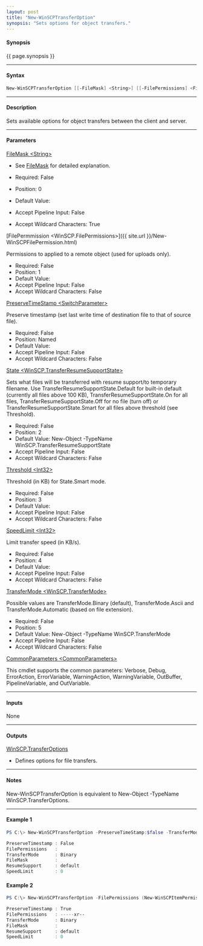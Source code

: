 ```yaml
---
layout: post
title: "New-WinSCPTransferOption"
synopsis: "Sets options for object transfers."
---
```


#### **Synopsis**

{{ page.synopsis }}

---

#### **Syntax**

```powershell
New-WinSCPTransferOption [[-FileMask] <String>] [[-FilePermissions] <FilePermissions>] [-PreserveTimeStamp] [[-State] <TransferResumeSupportState>] [[-Threshold] <Int32>] [[-SpeedLimit] <Int32>] [[-TransferMode] <TransferMode>] [-WhatIf] [-Confirm] [<CommonParameters>]
```

---

#### **Description**

Sets available options for object transfers between the client and server.

---

#### **Parameters**

[FileMask \<String\>](http://winscp.net/eng/docs/file_mask)

* See [FileMask](http://winscp.net/eng/docs/file_mask) for detailed explanation.

* Required: False
* Position: 0
* Default Value:
* Accept Pipeline Input: False
* Accept Wildcard Characters: True

[FilePermmission \<WinSCP.FilePermissions\>]({{ site.url }}/New-WinSCPFilePermission.html)

Permissions to applied to a remote object (used for uploads only).

* Required: False
* Position: 1
* Default Value:
* Accept Pipeline Input: False
* Accept Wildcard Characters: False

[PreserveTimeStamp \<SwitchParameter\>](http://winscp.net/eng/docs/library_transferoptions)

Preserve timestamp (set last write time of destination file to that of source file).

* Required: False
* Position: Named
* Default Value:
* Accept Pipeline Input: False
* Accept Wildcard Characters: False

[State \<WinSCP.TransferResumeSupportState\>](http://winscp.net/eng/docs/library_transferresumesupport)

Sets what files will be transferred with resume support/to temporary filename. Use TransferResumeSupportState.Default for built-in default (currently all files above 100 KB), TransferResumeSupportState.On for all files, TransferResumeSupportState.Off for no file (turn off) or TransferResumeSupportState.Smart for all files above threshold (see Threshold).

* Required: False
* Position: 2
* Default Value: New-Object -TypeName WinSCP.TransferResumeSupportState
* Accept Pipeline Input: False
* Accept Wildcard Characters: False

[Threshold \<Int32\>](http://winscp.net/eng/docs/library_transferresumesupport)

Threshold (in KB) for State.Smart mode.

* Required: False
* Position: 3
* Default Value:
* Accept Pipeline Input: False
* Accept Wildcard Characters: False

[SpeedLimit \<Int32\>](http://winscp.net/eng/docs/library_transferoptions)

Limit transfer speed (in KB/s).

* Required: False
* Position: 4
* Default Value:
* Accept Pipeline Input: False
* Accept Wildcard Characters: False

[TransferMode \<WinSCP.TransferMode\>](http://winscp.net/eng/docs/library_transferoptions)

Possible values are TransferMode.Binary (default), TransferMode.Ascii and TransferMode.Automatic (based on file extension).

* Required: False
* Position: 5
* Default Value: New-Object -TypeName WinSCP.TransferMode
* Accept Pipeline Input: False
* Accept Wildcard Characters: False

[CommonParameters \<CommonParameters\>](http://go.microsoft.com/fwlink/?LinkID=113216)

This cmdlet supports the common parameters: Verbose, Debug, ErrorAction, ErrorVariable, WarningAction, WarningVariable, OutBuffer, PipelineVariable, and OutVariable.

---

#### **Inputs**

None

---

#### **Outputs**

[WinSCP.TransferOptions](http://winscp.net/eng/docs/library_transferoptions)

* Defines options for file transfers.

---

#### **Notes**

New-WinSCPTransferOption is equivalent to New-Object -TypeName WinSCP.TransferOptions.

---

#### **Example 1**

```powershell
PS C:\> New-WinSCPTransferOption -PreserveTimeStamp:$false -TransferMode Binary

PreserveTimestamp : False
FilePermissions   : 
TransferMode      : Binary
FileMask          : 
ResumeSupport     : default
SpeedLimit        : 0
```

#### **Example 2**

```powershell
PS C:\> New-WinSCPTransferOption -FilePermissions (New-WinSCPItemPermission -GroupExecute -OtherRead)

PreserveTimestamp : True
FilePermissions   : -----xr--
TransferMode      : Binary
FileMask          :
ResumeSupport     : default
SpeedLimit        : 0
```